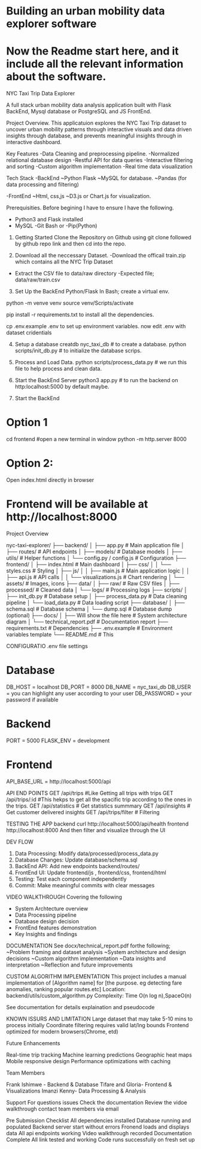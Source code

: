 # Building an urban mobility data explorer software

# Now the Readme start here, and it include all the relevant information about the software.

NYC Taxi Trip Data Explorer

A full stack urban mobility data analysis application built with Flask BackEnd, Mysql database or PostgreSQL and JS FrontEnd.

Project Overview.
This applicatuion explores the NYC Taxi Trip dataset to uncover urban mobility patterns through interactive visuals and data driven insights through database, and prevents meaningful insights through in interactive dashboard.

Key Features
-Data Cleaning and preprocessing pipeline.
-Normalized relational database design
-Restful API for data queries
-Interactive filtering and sorting
-Custom algorithm implementation
-Real time data visualization


Tech Stack
-BackEnd
~Python Flask
~MySQL for database.
~Pandas (for data processing and filtering)

-FrontEnd
~Html, css,js
~D3.js or Chart.js for visualization.

Prerequisities.
Before begining I have to ensure I have the following.
- Python3 and Flask installed
- MySQL
-Git Bash or
-Pip(Python)

1. Getting Started
Clone the Repository on Github
using git clone followed by github repo link
and then cd into the repo.

2. Download all the neccessary Dataset.
-Download the officail train.zip which contains all the NYC Trip Dataset
- Extract the CSV file to data/raw directory
-Expected file; data/raw/train.csv

3. Set Up the BackEnd
Python/Flask
In Bash;
create a virtual env.

python -m venve venv
source venv/Scripts/activate

pip install -r requirements.txt to install all the dependencies.

cp .env.example .env to set up environment variables.
now edit .env with dataset cridentials 


4. Setup a database
creatdb nyc_taxi_db # to create a database.
python scripts/init_db.py # to initialize the database scrips.

5. Process and Load Data.
python scripts/process_data.py # we run this file to help process and clean data.

6. Start the BackEnd Server
python3 app.py # to run the backend on http:localhost:5000 by default maybe.

7. Start the BackEnd
# Option 1
cd frontend #open a new terminal in window
python -m http.server 8000

# Option 2:
Open index.html directly in browser
# Frontend will be available at http://localhost:8000

Project Overview

nyc-taxi-explorer/
├── backend/
│   ├── app.py                       # Main application file
│   ├── routes/                      # API endpoints
│   ├── models/                      # Database models
│   ├── utils/                       # Helper functions
│   └── config.py / config.js        # Configuration
├── frontend/
│   ├── index.html                   # Main dashboard
│   ├── css/
│   │   └── styles.css              # Styling
│   ├── js/
│   │   ├── main.js                 # Main application logic
│   │   ├── api.js                  # API calls
│   │   └── visualizations.js       # Chart rendering
│   └── assets/                     # Images, icons
├── data/
│   ├── raw/                        # Raw CSV files
│   ├── processed/                  # Cleaned data
│   └── logs/                       # Processing logs
├── scripts/ 
│   ├── init_db.py                 # Database setup
│   ├── process_data.py            # Data cleaning pipeline
│   └── load_data.py               # Data loading script
├── database/
│   ├── schema.sql                  # Database schema
│   └── dump.sql                    # Database dump (optional)
├── docs/
│   ├── Will show the file here     # System architecture diagram
│   └── technical_report.pdf        # Documentation report
├── requirements.txt                # Dependencies
├── .env.example                    # Environment variables template
└── README.md                       # This 


CONFIGURATIO
.env file settings

# Database
DB_HOST = localhost
DB_PORT = 8000
DB_NAME = nyc_taxi_db
DB_USER = you can highlight any user according to your user
DB_PASSWORD = your password if available

# Backend
PORT = 5000
FLASK_ENV = development

# Frontend
API_BASE_URL = http://localhost:5000/api

API END POINTS
GET /api/trips              #Like Getting all trips with trips
GET /api/trips/:id          #This hekps to get all the spacific trip according to the ones in the trips.
GET /api/statistics         # Get statistics summmary
GET /api/insights           # Get customer delivered insights
GET /api/trips/filter       # Filtering

TESTING THE APP
backend
curl http://localhost:5000/api/health
frontend
http://localhost:8000
And then filter and visualize through the UI

DEV FLOW
1. Data Processing: Modify data/processed/process_data.py
2. Database Changes: Update database/schema.sql
3. BackEnd API: Add new endpoints backend/routes/
4. FrontEnd UI: Update frontend/js , frontend/css, frontend/html
5. Testing: Test each component independently
6. Commit: Make meaningful commits with clear messages

VIDEO WALKTHROUGH
Covering the following
- System Archtecture overview
- Data Processing pipeline
- Database design decision
- FrontEnd features demonstration
- Key Insights and findings

DOCUMENTATION
See docx/technical_report.pdf forthe following;
~Problem framing and dataset analysis
~System architecture and design decisions
~Custom algorithm implementation
~Data insights and interpretation
~Reflection and future improvements


CUSTOM ALGORITHM IMPLEMENTATION
This project includes a manual implementation of [Algorithm name] for [the purpose. eg detecting fare anomalies, ranking popular routes.etc]
Location: backend/utils/custom_algorithm.py
Complexity: Time O(n log n),SpaceO(n)

See documentation for details explaination and pseudocode

KNOWN ISSURS AND LIMITATION
Large dataset that may take 5-10 mins to process initially
Coordinate filtering requires valid lat/lng bounds
Frontend optimized for modern browsers(Chrome, etd)

Future Enhancements

Real-time trip tracking
Machine learning predictions
Geographic heat maps
Mobile responsive design
Performance optimizations with caching

Team Members

Frank Ishimwe - Backend & Database
Tifare and Gloria- Frontend & Visualizations
Imanzi Kenny- Data Processing & Analysis

Support 
For questions issues
Check the documentation
Review the vidoe walkthrough
contact team members via email


Pre Submission Checklist
All dependencies installed
Database running and populated
Backend server start without errors
Fronend loads and displays data 
All api endpoints working
Video walkthrough recorded
Documentation Complete
All link tested and working
Code runs successfully on fresh set up